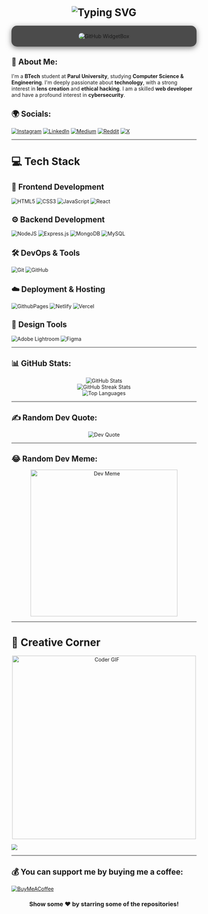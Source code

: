 <!-- Header with typing animation -->
<h1 align="center">
  <img src="https://readme-typing-svg.demolab.com?font=Montserrat&weight=600&size=30&duration=4000&pause=1000&color=36F7F2&background=FF000000&center=true&vCenter=true&width=600&lines=Hey+there+%F0%9F%91%8B%2C+I'm+Nehal+Chauhan;Full+Stack+Developer+%F0%9F%92%BB;Cybersecurity+Enthusiast+%F0%9F%94%92;Passionate+Tech+Learner+%F0%9F%93%88" alt="Typing SVG" />
</h1>

<div align="center">
</div>

<!-- Adding dynamic futuristic cards and widgets -->
<div align="center" style="background: rgba(0, 0, 0, 0.7); border-radius: 15px; padding: 20px; box-shadow: 0 4px 15px rgba(0, 0, 0, 0.5);">
  <img src="https://github-widgetbox.vercel.app/api/profile?username=mRcOol7&data=followers,repositories,stars,commits&theme=nautilus" alt="GitHub WidgetBox" style="border-radius: 10px; transition: transform 0.2s; max-width: 100%; height: auto;" onmouseover="this.style.transform='scale(1.05)'" onmouseout="this.style.transform='scale(1)'" />
</div>

<!-- Futuristic About Me section -->
## 🚀 **About Me**:
I'm a **BTech** student at **Parul University**, studying **Computer Science & Engineering**. I'm deeply passionate about **technology**, with a strong interest in **lens creation** and **ethical hacking**. I am a skilled **web developer** and have a profound interest in **cybersecurity**.

## 🌍 **Socials**:
[![Instagram](https://img.shields.io/badge/Instagram-%23E4405F.svg?style=for-the-badge&logo=instagram&logoColor=white)](https://instagram.com/nehal_chauhan19) 
[![LinkedIn](https://img.shields.io/badge/LinkedIn-%230077B5.svg?style=for-the-badge&logo=linkedin&logoColor=white)](https://linkedin.com/in/nehal-chauhan19) 
[![Medium](https://img.shields.io/badge/Medium-12100E?style=for-the-badge&logo=medium&logoColor=white)](https://medium.com/@cnehal194) 
[![Reddit](https://img.shields.io/badge/Reddit-%23FF4500.svg?style=for-the-badge&logo=reddit&logoColor=white)](https://reddit.com/user/u/Mr_Cool_07) 
[![X](https://img.shields.io/badge/X-000000.svg?style=for-the-badge&logo=X&logoColor=white)](https://x.com/nehal_chauhan19)

---

# 💻 Tech Stack

## 🎯 Frontend Development
![HTML5](https://img.shields.io/badge/html5-%23E34F26.svg?style=for-the-badge&logo=html5&logoColor=white) 
![CSS3](https://img.shields.io/badge/css3-%231572B6.svg?style=for-the-badge&logo=css3&logoColor=white) 
![JavaScript](https://img.shields.io/badge/javascript-%23323330.svg?style=for-the-badge&logo=javascript&logoColor=%23F7DF1E)
![React](https://img.shields.io/badge/react-%2320232a.svg?style=for-the-badge&logo=react&logoColor=%2361DAFB)

## ⚙️ Backend Development
![NodeJS](https://img.shields.io/badge/node.js-6DA55F?style=for-the-badge&logo=node.js&logoColor=white)
![Express.js](https://img.shields.io/badge/express.js-%23404d59.svg?style=for-the-badge&logo=express&logoColor=%2361DAFB)
![MongoDB](https://img.shields.io/badge/MongoDB-%234ea94b.svg?style=for-the-badge&logo=mongodb&logoColor=white)
![MySQL](https://img.shields.io/badge/mysql-4479A1.svg?style=for-the-badge&logo=mysql&logoColor=white)

## 🛠 DevOps & Tools
![Git](https://img.shields.io/badge/git-%23F05033.svg?style=for-the-badge&logo=git&logoColor=white)
![GitHub](https://img.shields.io/badge/github-%23121011.svg?style=for-the-badge&logo=github&logoColor=white)

## ☁️ Deployment & Hosting
![GithubPages](https://img.shields.io/badge/github%20pages-121013?style=for-the-badge&logo=github&logoColor=white)
![Netlify](https://img.shields.io/badge/netlify-%23000000.svg?style=for-the-badge&logo=netlify&logoColor=#00C7B7)
![Vercel](https://img.shields.io/badge/vercel-%23000000.svg?style=for-the-badge&logo=vercel&logoColor=white)

## 🎨 Design Tools
![Adobe Lightroom](https://img.shields.io/badge/Adobe%20Lightroom-31A8FF.svg?style=for-the-badge&logo=Adobe%20Lightroom&logoColor=white)
![Figma](https://img.shields.io/badge/figma-%23F24E1E.svg?style=for-the-badge&logo=figma&logoColor=white)

---

## 📊 **GitHub Stats**:
<div align="center">
  <img src="https://github-readme-stats.vercel.app/api?username=mRcOol7&theme=react&hide_border=true&include_all_commits=true&count_private=true" alt="GitHub Stats" />
  <br/>
  <img src="https://github-readme-streak-stats.herokuapp.com/?user=mRcOol7&theme=react&hide_border=true" alt="GitHub Streak Stats" />
  <br/>
  <img src="https://github-readme-stats.vercel.app/api/top-langs/?username=mRcOol7&theme=react&hide_border=true&include_all_commits=true&count_private=true&layout=compact" alt="Top Languages" />
</div>

---

## ✍️ **Random Dev Quote**:
<p align="center">
  <img src="https://quotes-github-readme.vercel.app/api?type=horizontal&theme=radical" alt="Dev Quote"/>
</p>

---

## 😂 **Random Dev Meme**:
<p align="center">
  <img src="https://memer-new.vercel.app/" alt="Dev Meme" style="height: 400px;"/>
</p>

---

# 🎨 Creative Corner
<div align="center">
  <img src="https://media.giphy.com/media/SWoSkN6DxTszqIKEqv/giphy.gif" alt="Coder GIF" width="500">
</div>

[![](https://visitcount.itsvg.in/api?id=mRcOol7&icon=0&color=0)](https://visitcount.itsvg.in)

---

## 💰 **You can support me by buying me a coffee**:
[![BuyMeACoffee](https://img.shields.io/badge/Buy%20Me%20a%20Coffee-ffdd00?style=for-the-badge&logo=buy-me-a-coffee&logoColor=black)](https://buymeacoffee.com/cnehal194) 
<div align="center">
  
### Show some ❤️ by starring some of the repositories!

</div>

<!-- Proudly created with futuristic design using GPRM ( https://gprm.itsvg.in ) -->
